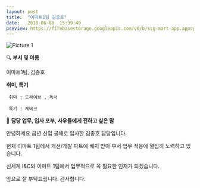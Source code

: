 ```yaml
---
layout: post
title:  "이마트1팀 김종호"
date:   2018-06-08  15:39:40
preview: https://firebasestorage.googleapis.com/v0/b/ssg-mart-app.appspot.com/o/%EB%8F%99%EA%B8%B0%EC%82%AC%EC%A7%84%2F191908.jpg?alt=media&token=209ba261-d7e4-4bcb-be4c-45ef877c3772
---
```


![Picture 1](https://firebasestorage.googleapis.com/v0/b/ssg-mart-app.appspot.com/o/%EB%8F%99%EA%B8%B0%EC%82%AC%EC%A7%84%2F191908.jpg?alt=media&token=209ba261-d7e4-4bcb-be4c-45ef877c3772)

🔍 **부서 및 이름**

   이마트1팀, 김종호

 **취미, 특기**

     취미 : 드라이브 , 독서
     
     특기 : 제테크
        
🔔 **담당 업무, 입사 포부, 사우들에게 전하고 싶은 말**
    
   안녕하세요 금년 신입 공채로 입사한 김종호 담당입니다.
    
   현재 이마트 1팀에서 개선/개발 파트에 배치 받아 부서 업무 적응에 열심히 노력하고 있습니다.
    
   신세계 I&C와 이마트 1팀에서 업무적으로 꼭 필요한 인재가 되겠습니다.
     
   앞으로 잘 부탁드립니다. 감사합니다.